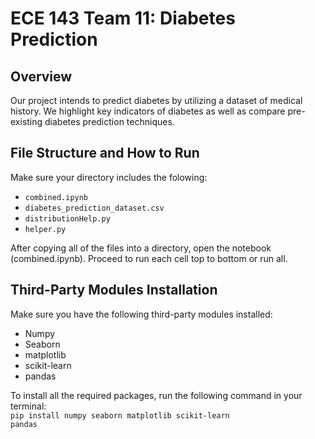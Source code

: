 # ECE 143 Team 11: Diabetes Prediction
## Overview
Our project intends to predict diabetes by utilizing a dataset of medical history. We highlight key indicators of diabetes as well as compare pre-existing diabetes prediction techniques. 

## File Structure and How to Run
Make sure your directory includes the folowing:
<ul>
  <li><code>combined.ipynb</code></li>
  <li><code>diabetes_prediction_dataset.csv</code></li>
  <li><code>distributionHelp.py</code></li>
  <li><code>helper.py</code></li>
</ul>

After copying all of the files into a directory, open the notebook (combined.ipynb).
Proceed to run each cell top to bottom or run all. 

## Third-Party Modules Installation
Make sure you have the following third-party modules installed:
<ul>
  <li>Numpy</li>
  <li>Seaborn</li>
  <li>matplotlib</li>
  <li>scikit-learn</li>
  <li>pandas</li>
</ul>

To install all the required packages, run the following command in your terminal:  
<code>pip install numpy seaborn matplotlib scikit-learn pandas</code>